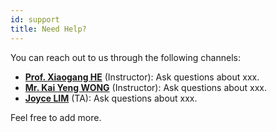 ```yaml
---
id: support
title: Need Help?
---
```


You can reach out to us through the following channels:

- [**Prof. Xiaogang HE**](mailto:hexg@nus.edu.sg) (Instructor): Ask questions about xxx.
- [**Mr. Kai Yeng WONG**](mailto:wkyura@yahoo.com.sg) (Instructor): Ask questions about xxx.
- [**Joyce LIM**](mailto:joyce.lim@nus.edu.sg) (TA): Ask questions about xxx. 

Feel free to add more. 
